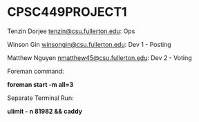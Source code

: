 # CPSC449PROJECT1

Tenzin Dorjee tenzin@csu.fullerton.edu: Ops

Winson Gin winsongin@csu.fullerton.edu: Dev 1 - Posting

Matthew Nguyen nmatthew45@csu.fullerton.edu: Dev 2 - Voting

Foreman command:

**foreman start -m all=3**

Separate Terminal Run:

**ulimit - n 81982 && caddy**
